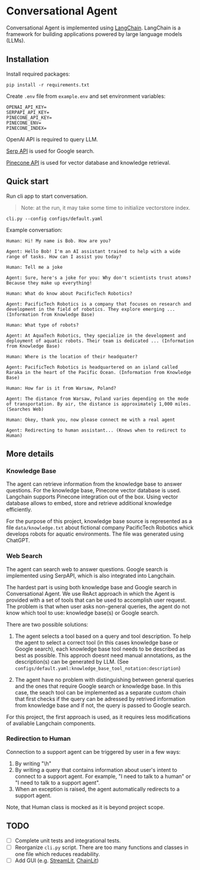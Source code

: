 # Conversational Agent
Conversational Agent is implemented using [LangChain](https://github.com/hwchase17/langchain). LangChain is a framework for building applications powered by large language models (LLMs).

## Installation
Install required packages:
```
pip install -r requirements.txt
```
Create `.env` file from `example.env` and set environment variables:
```
OPENAI_API_KEY=
SERPAPI_API_KEY=
PINECONE_API_KEY=
PINECONE_ENV=
PINECONE_INDEX=
```
OpenAI API is required to query LLM.

[Serp API](https://serpapi.com/) is used for Google search.

[Pinecone API](https://app.pinecone.io) is used for vector database and knowledge retrieval.

## Quick start
Run cli app to start conversation.
> Note: at the run, it may take some time to initialize vectorstore index.
```
cli.py --config configs/default.yaml
```
Example conversation:
```
Human: Hi! My name is Bob. How are you?

Agent: Hello Bob! I'm an AI assistant trained to help with a wide range of tasks. How can I assist you today?

Human: Tell me a joke

Agent: Sure, here's a joke for you: Why don't scientists trust atoms? Because they make up everything!

Human: What do know about PacificTech Robotics?

Agent: PacificTech Robotics is a company that focuses on research and development in the field of robotics. They explore emerging ... (Information from Knowledge Base)

Human: What type of robots?

Agent: At AquaTech Robotics, they specialize in the development and deployment of aquatic robots. Their team is dedicated ... (Information from Knowledge Base)

Human: Where is the location of their headquater?

Agent: PacificTech Robotics is headquartered on an island called Raraka in the heart of the Pacific Ocean. (Information from Knowledge Base)

Human: How far is it from Warsaw, Poland?

Agent: The distance from Warsaw, Poland varies depending on the mode of transportation. By air, the distance is approximately 1,000 miles. (Searches Web)

Human: Okey, thank you, now please connect me with a real agent

Agent: Redirecting to human assistant... (Knows when to redirect to Human)
```

## More details

### Knowledge Base
The agent can retrieve information from the knowledge base to answer questions.
For the knowledge base, Pinecone vector database is used. Langchain supports Pinecone integration out of the box. Using vector database allows to embed, store and retrieve additional knowledge efficiently.

For the purpose of this project, knowledge base source is represented as a file `data/knowledge.txt` about fictional company PacificTech Robotics whick develops robots for aquatic environments. 
The file was generated using ChatGPT.

### Web Search
The agent can search web to answer questions.
Google search is implemented using SerpAPI, which is also integrated into Langchain.

The hardest part is using both knowledge base and Google search in Conversational Agent.
We use ReAct approach in which the Agent is provided with a set of tools that can be used to accomplish user request. The problem is that when user asks non-general queries, the agent do not know which tool to use: knowledge base(s) or Google search.

There are two possible solutions:
1. The agent selects a tool based on a query and tool description. To help the agent 
to select a correct tool (in this cases knowledge base or Google search), each knowledge base tool needs to be described as best as possible. This approch doesnt need manual annotations, as the description(s) can be generated by LLM. (See `configs/default.yaml:knowledge_base_tool_notation:description`)

2. The agent have no problem with distinguishing between general queries and the ones that require Google search or knowledge base. In this case, the seach tool can be implemented as a separate custom chain that first checks if the query can be adressed by retrived information from knowledge base and if not, the query is passed to Google search.

For this project, the first approach is used, as it requires less modifications of avaliable Langchain components.

### Redirection to Human

Connection to a support agent can be triggered by user in a few ways:
1. By writing "\h"
2. By writing a query that contains information about user's intent to connect to a support agent. For example, "I need to talk to a human" or "I need to talk to a support agent".
3. When an exception is raised, the agent automatically redirects to a support agent.

Note, that Human class is mocked as it is beyond project scope.

## TODO
- [ ] Complete unit tests and integrational tests.
- [ ] Reorganize `cli.py` script. There are too many functions and classes in one file which reduces readability.
- [ ] Add GUI (e.g. [StreamLit](https://github.com/hwchase17/langchain-streamlit-template), [ChainLit](https://github.com/Chainlit/cookbook))
